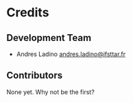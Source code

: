 # Credits

## Development Team

* Andres Ladino <andres.ladino@ifsttar.fr>


## Contributors

None yet. Why not be the first?
